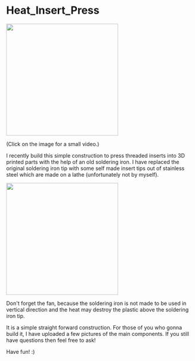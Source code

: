 # Heat_Insert_Press

<a href="https://www.instagram.com/p/CIODN2rq7Tt/?utm_source=ig_web_button_share_sheet"><img src="docs/press_1.JPG" width="300px"></a>

(Click on the image for a small video.)

I recently build this simple construction to press threaded inserts into 3D printed parts with the help of an old soldering iron. I have replaced the original soldering iron tip with some self made insert tips out of stainless steel which are made on a lathe (unfortunately not by myself).

<img src="docs/tip_1.jpg" width="300px"></a>

Don't forget the fan, because the soldering iron is not made to be used in vertical direction and the heat may destroy the plastic above the soldering iron tip.

It is a simple straight forward construction. For those of you who gonna build it, I have uploaded a few pictures of the main components. If you still have questions then feel free to ask!

Have fun! :)
